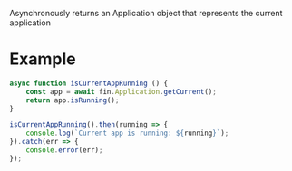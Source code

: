 Asynchronously returns an Application object that represents the current application
# Example
```js
async function isCurrentAppRunning () {
    const app = await fin.Application.getCurrent();
    return app.isRunning();
}

isCurrentAppRunning().then(running => {
    console.log(`Current app is running: ${running}`);
}).catch(err => {
    console.error(err);
});

```

